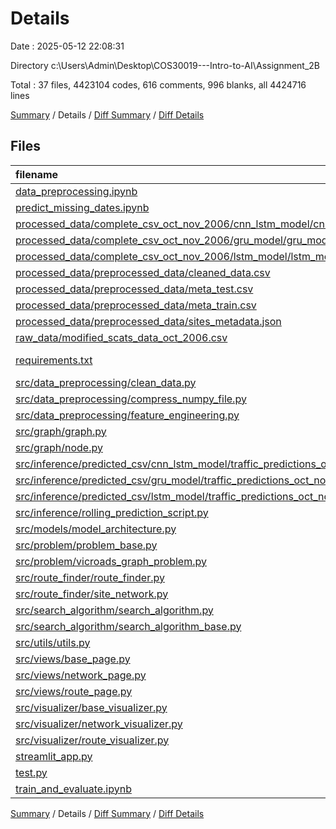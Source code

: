 # Details

Date : 2025-05-12 22:08:31

Directory c:\\Users\\Admin\\Desktop\\COS30019---Intro-to-AI\\Assignment_2B

Total : 37 files,  4423104 codes, 616 comments, 996 blanks, all 4424716 lines

[Summary](results.md) / Details / [Diff Summary](diff.md) / [Diff Details](diff-details.md)

## Files
| filename | language | code | comment | blank | total |
| :--- | :--- | ---: | ---: | ---: | ---: |
| [data\_preprocessing.ipynb](/data_preprocessing.ipynb) | JSON | 419 | 0 | 1 | 420 |
| [predict\_missing\_dates.ipynb](/predict_missing_dates.ipynb) | JSON | 667 | 0 | 1 | 668 |
| [processed\_data/complete\_csv\_oct\_nov\_2006/cnn\_lstm\_model/cnn\_lstm\_model\_complete\_data.csv](/processed_data/complete_csv_oct_nov_2006/cnn_lstm_model/cnn_lstm_model_complete_data.csv) | CSV | 802,273 | 0 | 1 | 802,274 |
| [processed\_data/complete\_csv\_oct\_nov\_2006/gru\_model/gru\_model\_complete\_data.csv](/processed_data/complete_csv_oct_nov_2006/gru_model/gru_model_complete_data.csv) | CSV | 802,273 | 0 | 1 | 802,274 |
| [processed\_data/complete\_csv\_oct\_nov\_2006/lstm\_model/lstm\_model\_complete\_data.csv](/processed_data/complete_csv_oct_nov_2006/lstm_model/lstm_model_complete_data.csv) | CSV | 802,273 | 0 | 1 | 802,274 |
| [processed\_data/preprocessed\_data/cleaned\_data.csv](/processed_data/preprocessed_data/cleaned_data.csv) | CSV | 396,289 | 0 | 1 | 396,290 |
| [processed\_data/preprocessed\_data/meta\_test.csv](/processed_data/preprocessed_data/meta_test.csv) | CSV | 96,001 | 0 | 1 | 96,002 |
| [processed\_data/preprocessed\_data/meta\_train.csv](/processed_data/preprocessed_data/meta_train.csv) | CSV | 296,281 | 0 | 1 | 296,282 |
| [processed\_data/preprocessed\_data/sites\_metadata.json](/processed_data/preprocessed_data/sites_metadata.json) | JSON | 588 | 0 | 0 | 588 |
| [raw\_data/modified\_scats\_data\_oct\_2006.csv](/raw_data/modified_scats_data_oct_2006.csv) | CSV | 4,193 | 0 | 1 | 4,194 |
| [requirements.txt](/requirements.txt) | pip requirements | 12 | 0 | 0 | 12 |
| [src/data\_preprocessing/clean\_data.py](/src/data_preprocessing/clean_data.py) | Python | 353 | 62 | 103 | 518 |
| [src/data\_preprocessing/compress\_numpy\_file.py](/src/data_preprocessing/compress_numpy_file.py) | Python | 42 | 11 | 21 | 74 |
| [src/data\_preprocessing/feature\_engineering.py](/src/data_preprocessing/feature_engineering.py) | Python | 398 | 94 | 128 | 620 |
| [src/graph/graph.py](/src/graph/graph.py) | Python | 15 | 0 | 3 | 18 |
| [src/graph/node.py](/src/graph/node.py) | Python | 60 | 2 | 16 | 78 |
| [src/inference/predicted\_csv/cnn\_lstm\_model/traffic\_predictions\_oct\_nov\_2006.csv](/src/inference/predicted_csv/cnn_lstm_model/traffic_predictions_oct_nov_2006.csv) | CSV | 405,697 | 0 | 1 | 405,698 |
| [src/inference/predicted\_csv/gru\_model/traffic\_predictions\_oct\_nov\_2006.csv](/src/inference/predicted_csv/gru_model/traffic_predictions_oct_nov_2006.csv) | CSV | 405,697 | 0 | 1 | 405,698 |
| [src/inference/predicted\_csv/lstm\_model/traffic\_predictions\_oct\_nov\_2006.csv](/src/inference/predicted_csv/lstm_model/traffic_predictions_oct_nov_2006.csv) | CSV | 405,697 | 0 | 1 | 405,698 |
| [src/inference/rolling\_prediction\_script.py](/src/inference/rolling_prediction_script.py) | Python | 336 | 46 | 74 | 456 |
| [src/models/model\_architecture.py](/src/models/model_architecture.py) | Python | 414 | 82 | 96 | 592 |
| [src/problem/problem\_base.py](/src/problem/problem_base.py) | Python | 21 | 1 | 5 | 27 |
| [src/problem/vicroads\_graph\_problem.py](/src/problem/vicroads_graph_problem.py) | Python | 237 | 36 | 55 | 328 |
| [src/route\_finder/route\_finder.py](/src/route_finder/route_finder.py) | Python | 284 | 47 | 63 | 394 |
| [src/route\_finder/site\_network.py](/src/route_finder/site_network.py) | Python | 171 | 28 | 36 | 235 |
| [src/search\_algorithm/search\_algorithm.py](/src/search_algorithm/search_algorithm.py) | Python | 135 | 14 | 59 | 208 |
| [src/search\_algorithm/search\_algorithm\_base.py](/src/search_algorithm/search_algorithm_base.py) | Python | 28 | 0 | 5 | 33 |
| [src/utils/utils.py](/src/utils/utils.py) | Python | 476 | 81 | 136 | 693 |
| [src/views/base\_page.py](/src/views/base_page.py) | Python | 34 | 1 | 4 | 39 |
| [src/views/network\_page.py](/src/views/network_page.py) | Python | 213 | 23 | 35 | 271 |
| [src/views/route\_page.py](/src/views/route_page.py) | Python | 328 | 48 | 60 | 436 |
| [src/visualizer/base\_visualizer.py](/src/visualizer/base_visualizer.py) | Python | 52 | 2 | 7 | 61 |
| [src/visualizer/network\_visualizer.py](/src/visualizer/network_visualizer.py) | Python | 105 | 7 | 16 | 128 |
| [src/visualizer/route\_visualizer.py](/src/visualizer/route_visualizer.py) | Python | 152 | 19 | 33 | 204 |
| [streamlit\_app.py](/streamlit_app.py) | Python | 106 | 11 | 22 | 139 |
| [test.py](/test.py) | Python | 14 | 1 | 6 | 21 |
| [train\_and\_evaluate.ipynb](/train_and_evaluate.ipynb) | JSON | 770 | 0 | 1 | 771 |

[Summary](results.md) / Details / [Diff Summary](diff.md) / [Diff Details](diff-details.md)